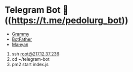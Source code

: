 # Telegram Bot 🐔((<https://t.me/pedolurg_bot>))

* [Grammy](https://grammy.dev/ru)
* [BotFather](https://t.me/BotFather)
* [Мануал](https://selectel.ru/blog/tutorials/interview-bot/)

1) ssh root@217.12.37.236
2) cd ~/telegram-bot
3) pm2 start index.js
